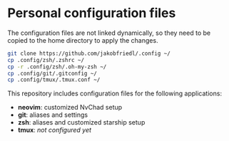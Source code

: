 # Personal configuration files

The configuration files are not linked dynamically, so they need to be copied to the home directory to apply the changes.
```sh
git clone https://github.com/jakobfriedl/.config ~/
cp .config/zsh/.zshrc ~/
cp -r .config/zsh/.oh-my-zsh ~/
cp .config/git/.gitconfig ~/
cp .config/tmux/.tmux.conf ~/
```


This repository includes configuration files for the following applications:
- **neovim**: customized NvChad setup
- **git**: aliases and settings
- **zsh**: aliases and customized starship setup
- **tmux**: *not configured yet*
